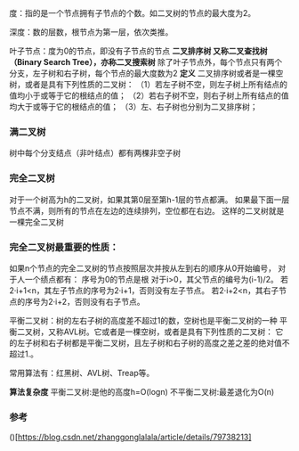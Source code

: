 度：指的是一个节点拥有子节点的个数。如二叉树的节点的最大度为2。

深度：数的层数，根节点为第一层，依次类推。

叶子节点：度为0的节点，即没有子节点的节点
**二叉排序树 又称二叉查找树（Binary Search Tree），亦称二叉搜索树**
除了叶子节点外，每个节点只有两个分支，左子树和右子树，每个节点的最大度数为2
**定义**
二叉排序树或者是一棵空树，或者是具有下列性质的二叉树：
（1）若左子树不空，则左子树上所有结点的值均小于或等于它的根结点的值；
（2）若右子树不空，则右子树上所有结点的值均大于或等于它的根结点的值；
（3）左、右子树也分别为二叉排序树；


### 满二叉树
树中每个分支结点（非叶结点）都有两棵非空子树

### 完全二叉树
对于一个树高为h的二叉树，如果其第0层至第h-1层的节点都满。
如果最下面一层节点不满，则所有的节点在左边的连续排列，空位都在右边。
这样的二叉树就是一棵完全二叉树

### 完全二叉树最重要的性质：
如果n个节点的完全二叉树的节点按照层次并按从左到右的顺序从0开始编号，
对于人一个绩点都有：
序号为0的节点是根
对于i>0，其父节点的编号为(i-1)/2。
若2·i+1<n，其左子节点的序号为2·i+1，否则没有左子节点。
若2·i+2<n，其右子节点的序号为2·i+2，否则没有右子节点。


平衡二叉树：树的左右子树的高度差不超过1的数，空树也是平衡二叉树的一种
平衡二叉树，又称AVL树。它或者是一棵空树，或者是具有下列性质的二叉树：
它的左子树和右子树都是平衡二叉树，且左子树和右子树的高度之差之差的绝对值不超过1.。

常用算法有：红黑树、AVL树、Treap等。

**算法复杂度**
平衡二叉树:是他的高度h=O(logn)
不平衡二叉树:最差退化为O(n)


### 参考 
()[https://blog.csdn.net/zhanggonglalala/article/details/79738213]